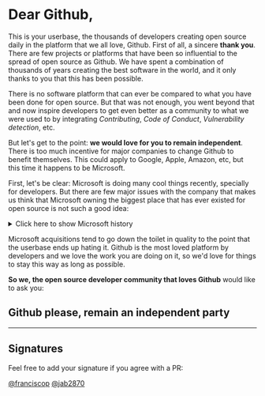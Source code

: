 # Dear Github,

This is your userbase, the thousands of developers creating open source daily in the platform that we all love, Github. First of all, a sincere **thank you**. There are few projects or platforms that have been so influential to the spread of open source as Github. We have spent a combination of thousands of years creating the best software in the world, and it only thanks to you that this has been possible.

There is no software platform that can ever be compared to what you have been done for open source. But that was not enough, you went beyond that and now inspire developers to get even better as a community to what we were used to by integrating *Contributing*, *Code of Conduct*, *Vulnerability detection*, etc.

But let's get to the point: **we would love for you to remain independent**. There is too much incentive for major companies to change Github to benefit themselves. This could apply to Google, Apple, Amazon, etc, but this time it happens to be Microsoft.

First, let's be clear: Microsoft is doing many cool things recently, specially for developers. But there are few major issues with the company that makes us think that Microsoft owning the biggest place that has ever existed for open source is not such a good idea:

<details><summary>Click here to show Microsoft history</summary>

- Memory trip: **90s**. [This has been repeated ad nauseam](https://news.ycombinator.com/item?id=17221527) so I won't be explaining it here. If anyone reading this started programming within the last 10 years, please do a bit of research. Even after all the damage that Microsoft did to Linux and Open Source, let's for a moment assume that the company is different now.

- Past: **Hotmail**. Hotmail was a pretty good email service, but we've seen it becoming worse and worse to the point of being unusable as it became more and more integrated with Microsoft platforms. Everyone liked Hotmail, now everyone hates it.

- Recent past: **Skype**. There was a slice of time where Skype was the main calling method of the internet. Since Microsoft acquired it, they have come to the point that the only time you hear it named is from people trying to escape from them or having a major issue. Everyone liked Skype, now everyone hates it.

- Recent past: **Windows 10**. Forced updates, dark patterns to trick you into updating, etc. The company showed a huge contempt for its paying users at this stage.

- Present: **VS Code**. This seems to be a universally liked product by everyone who has tried it. Kudos on that.

- Future: **we don't know**. While Satya Nadella seems to be doing things right, the past 2 years have only been a tiny slice of the history of Microsoft. Culture doesn't change in a couple of years, and the next CEO might be another Steve Ballmer. This is the main problem of benevolent dictatorships, that the successor might turn them around.

</details>

Microsoft acquisitions tend to go down the toilet in quality to the point that the userbase ends up hating it. Github is the most loved platform by developers and we love the work you are doing on it, so we'd love for things to stay this way as long as possible.

**So we, the open source developer community that loves Github** would like to ask you:

## Github please, remain an independent party


***

## Signatures

Feel free to add your signature if you agree with a PR:

[@franciscop](https://github.com/franciscop)
[@jab2870](https://github.com/Jab2870)

